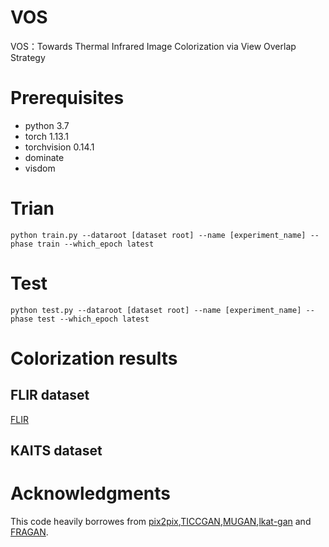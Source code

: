 # VOS
VOS：Towards Thermal Infrared Image Colorization via View Overlap Strategy  
# Prerequisites
  * python 3.7  
  * torch 1.13.1  
  * torchvision 0.14.1
  * dominate
  * visdom
# Trian  
`python train.py --dataroot [dataset root] --name [experiment_name] --phase train --which_epoch latest`  
# Test
`python test.py --dataroot [dataset root] --name [experiment_name] --phase test --which_epoch latest`  
# Colorization results  
## FLIR dataset  
[FLIR]()
## KAITS dataset  

# Acknowledgments
This code heavily borrowes from [pix2pix](https://github.com/phillipi/pix2pix),[TICCGAN](https://github.com/Kuangxd/TICCGAN),[MUGAN](https://github.com/HangyingLiao/MUGAN),[lkat-gan](https://github.com/jinxinhuo/LKAT-GAN-for-Infrared-Image-Colorization) and [FRAGAN](https://github.com/cyanymore/FRAGAN?tab=readme-ov-file#colorization-results).
